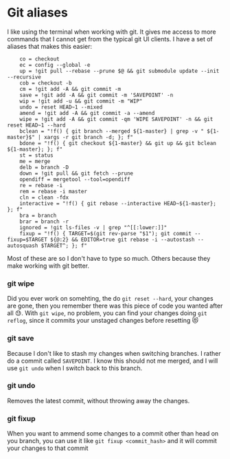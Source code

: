 # Git aliases

I like using the terminal when working with git. It gives me access to more commands that I cannot get from the typical git UI clients.
I have a set of aliases that makes this easier: 

```text
    co = checkout
    ec = config --global -e
    up = !git pull --rebase --prune $@ && git submodule update --init --recursive
    cob = checkout -b
    cm = !git add -A && git commit -m
    save = !git add -A && git commit -m 'SAVEPOINT' -n
    wip = !git add -u && git commit -m "WIP"
    undo = reset HEAD~1 --mixed
    amend = !git add -A && git commit -a --amend
    wipe = !git add -A && git commit -qm 'WIPE SAVEPOINT' -n && git reset HEAD~1 --hard
    bclean = "!f() { git branch --merged ${1-master} | grep -v " ${1-master}$" | xargs -r git branch -d; }; f"
    bdone = "!f() { git checkout ${1-master} && git up && git bclean ${1-master}; }; f"
    st = status
    me = merge
    delb = branch -D
    down = !git pull && git fetch --prune
    opendiff = mergetool --tool=opendiff
    re = rebase -i
    rem = rebase -i master
    cln = clean -fdx
    interactive = "!f() { git rebase --interactive HEAD~${1-master}; }; f"
    bra = branch
    brar = branch -r
    ignored = !git ls-files -v | grep "^[[:lower:]]"
    fixup = "!f() { TARGET=$(git rev-parse "$1"); git commit --fixup=$TARGET ${@:2} && EDITOR=true git rebase -i --autostash --autosquash $TARGET^; }; f"
```

Most of these are so I don't have to type so much. Others because they make working with git better.

### git wipe

Did you ever work on somehting, the do `git reset --hard`, your changes are gone, then you remember there was this piece of code you wanted after all 😓.
With `git wipe`, no problem, you can find your changes doing `git reflog`, since it commits your unstaged changes before resetting 😻

### git save

Because I don't like to stash my changes when switching branches. I rather do a commit called `SAVEPOINT`. I know this should not me merged, and I will use `git undo` when I switch back to this branch.

### git undo

Removes the latest commit, without throwing away the changes. 

### git fixup

When you want to ammend some changes to a commit other than head on you branch, you can use it like `git fixup <commit_hash>` and it will commit your changes to that commit
